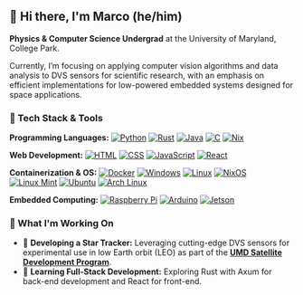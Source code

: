 ## 👋 Hi there, I'm Marco (he/him)

**Physics & Computer Science Undergrad** at the University of Maryland, College Park. 

Currently, I’m focusing on applying computer vision algorithms and data analysis to DVS sensors for scientific research, with an emphasis on efficient implementations for low-powered embedded systems designed for space applications.

### 🌟 Tech Stack & Tools

**Programming Languages:**
[![Python](https://img.shields.io/badge/Python-3776AB?logo=python&logoColor=fff)](#)
[![Rust](https://img.shields.io/badge/Rust-%23000000.svg?e&logo=rust&logoColor=white)](#)
[![Java](https://img.shields.io/badge/Java-%23ED8B00.svg?logo=openjdk&logoColor=white)](#)
[![C](https://img.shields.io/badge/C-00599C?logo=c&logoColor=white)](#)
[![Nix](https://img.shields.io/badge/Nix-5277C3.svg?&logo=NixOS&logoColor=white)](#)

**Web Development:**
[![HTML](https://img.shields.io/badge/HTML-%23E34F26.svg?logo=html5&logoColor=white)](#)
[![CSS](https://img.shields.io/badge/CSS-1572B6?logo=css3&logoColor=fff)](#)
[![JavaScript](https://img.shields.io/badge/JavaScript-F7DF1E?logo=javascript&logoColor=000)](#)
[![React](https://img.shields.io/badge/React-%2320232a.svg?logo=react&logoColor=%2361DAFB)](#)

**Containerization & OS:**
[![Docker](https://img.shields.io/badge/Docker-2496ED?logo=docker&logoColor=fff)](#)
[![Windows](https://custom-icon-badges.demolab.com/badge/Windows-0078D6?logo=windows11&logoColor=white)](#)
[![Linux](https://img.shields.io/badge/Linux-FCC624?logo=linux&logoColor=black)](#)
[![NixOS](https://img.shields.io/badge/NixOS-5277C3?logo=nixos&logoColor=fff)](#)
[![Linux Mint](https://img.shields.io/badge/Linux%20Mint-87CF3E?logo=linuxmint&logoColor=fff)](#)
[![Ubuntu](https://img.shields.io/badge/Ubuntu-E95420?logo=ubuntu&logoColor=white)](#)
[![Arch Linux](https://img.shields.io/badge/Arch%20Linux-1793D1?logo=arch-linux&logoColor=fff)](#)

**Embedded Computing:**
[![Raspberry Pi](https://img.shields.io/badge/-Raspberry_Pi-C51A4A?logo=Raspberry-Pi)](#)
[![Arduino](https://img.shields.io/badge/-Arduino-00979D?logo=Arduino&logoColor=white)](#)
[![Jetson](https://img.shields.io/badge/Jetson-88CE02?logo=nvidia&logoColor=black)](#)

### 🚀 What I'm Working On

- 🌌 **Developing a Star Tracker:** Leveraging cutting-edge DVS sensors for experimental use in low Earth orbit (LEO) as part of the **[UMD Satellite Development Program](https://smallsats.umd.edu/)**.
- 🌱 **Learning Full-Stack Development:** Exploring Rust with Axum for back-end development and React for front-end.


